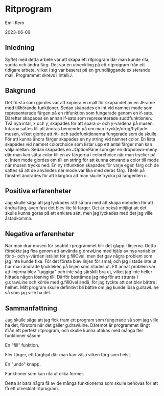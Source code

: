 # Ritprogram

Emil Kero

2023-06-06

## Inledning

Syftet med detta arbete var att skapa ett ritprogram där man kunde rita, sudda och ändra färg.
Det var en utveckling på ett ritprogram från ett tidigare arbete, vilket i sig var baserat på en grundläggande existerande mall.
Programmet skrevs i IntelliJ.

## Bakgrund

Det första som gjordes var att kopiera en mall för skapandet av en JFrame med tillhörande funktioner.
Sedan skapades en int vid namnet mode som representerade färgen på en ritfunktion som fungerade genom en if-sats.
Därefter skapades en annan if-sats som representerade suddfunktionen.
Två nya intar, x och y, skapades för att spara x- och y-värdena på musen.
Intarna sattes till att ändras beroende på om man tryckte/drog/flyttade musen, vilket gjorde att rit- och suddfunktionerna fungerade som de skulle.
För att kunna ändra färger skapades en ny string vid namnet color.
En lista skapades vid namnet colorchoice som listar upp ett antal färger man kan välja mellan.
Sedan skapades en JOptionPane som ger en dropdown-meny där man kan sätta color till en av färgerna i colorchoice när man trycker på c.
Inten mode gjordes om till en string för att kunna omvandla color till mode när musen trycks ned.
En ny ritfunktion skapades för varje egen färg och de sattes så att de användes när mode var lika med deras färg.
Titeln på fönstret ändrades för att klargöra att man skulle trycka på tangenten c.

## Positiva erfarenheter

Jag skulle säga att jag lyckades rätt så bra med att skapa metoden för att ändra färg, även fast det blev lite få färger.
Det är också möjligt att det skulle kunna göras på ett enklare sätt, men jag lyckades med det jag ville åstadkomma.

## Negativa erfarenheter

När man drar musen för snabbt i programmet blir det glapp i linjerna.
Detta försökte jag fixa genom att använda g.drawLine med hjälp av nya variabler för x- och y-värden istället för g.fillOval, men det gav några problem som jag inte kunde fixa.
För det första blev linjen för smal, och jag listade inte ut hur man ändrade tjockleken på linjen som ritades ut.
Ett annat problem var att linjerna blev "taggiga" och inte såg särskilt bra ut, vilket jag inte heller hittade någon lösning till.
Därför bestämde jag mig för att strunta i g.drawLine och körde med g.fillOval ändå, för jag tyckte att det blev bättre i helhet.
Mitt program skulle definitivt bli bättre om jag kunde lösa g.drawLine så som jag ville ha det.

## Sammanfattning

Jag skulle säga att jag fick fram ett program som fungerade så som jag ville ha det, förutom när det gäller g.drawLine.
Däremot är programmet långt ifrån ett perfekt ritprogram, och skulle kunna utökas med många fler funktioner såsom:

En "fill" funktion.

Fler färger, ett färghjul där man kan välja vilken färg som helst.

En "undo" knapp.

Funktioner som kan rita ut olika former.

Detta är bara några få av de många funktionerna som skulle behövas för att få ett utvecklat ritprogram.
